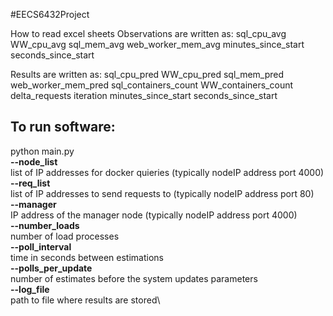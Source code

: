 #EECS6432Project

How to read excel sheets
Observations are written as:
sql_cpu_avg WW_cpu_avg sql_mem_avg web_worker_mem_avg minutes_since_start seconds_since_start

Results are written as:
sql_cpu_pred WW_cpu_pred sql_mem_pred web_worker_mem_pred sql_containers_count WW_containers_count delta_requests iteration minutes_since_start seconds_since_start 

## To run software:
python main.py\
**--node_list**\
list of IP addresses for docker quieries (typically nodeIP address port 4000)\
**--req_list**\
list of IP addresses to send requests to (typically nodeIP address port 80)\
**--manager**\
IP address of the manager node (typically nodeIP address port 4000)\
**--number_loads**\
number of load processes\
**--poll_interval**\
time in seconds between estimations\
**--polls_per_update**\
number of estimates before the system updates parameters\
**--log_file**\
path to file where results are stored\
